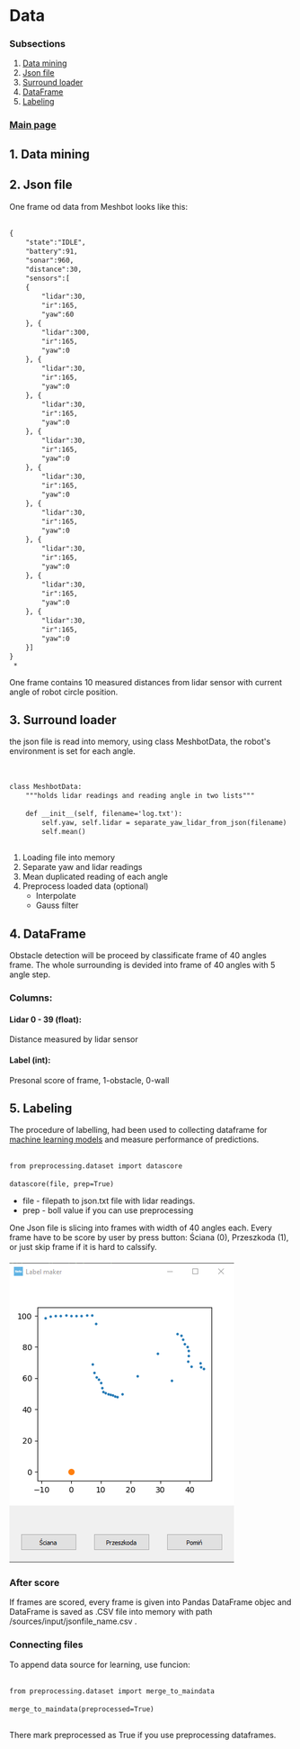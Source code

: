 # Data
### Subsections

1. [Data mining](#min)
2. [Json file](#json)
3. [Surround loader](#surr)
4. [DataFrame](#df)
5. [Labeling](#lab)

### [Main page](./mainpage.md)   


<a name="min"></a>
## 1. Data mining


<a name="json"></a>
## 2. Json file
One frame od data from Meshbot looks like this:
<pre><code class="json">
{
	"state":"IDLE",
	"battery":91,
	"sonar":960,
	"distance":30,
	"sensors":[
	{
		"lidar":30,
		"ir":165,
		"yaw":60
	}, {
		"lidar":300,
		"ir":165,
		"yaw":0
	}, {
		"lidar":30,
		"ir":165,
		"yaw":0
	}, {
		"lidar":30,
		"ir":165,
		"yaw":0
	}, {
		"lidar":30,
		"ir":165,
		"yaw":0
	}, {
		"lidar":30,
		"ir":165,
		"yaw":0
	}, {
		"lidar":30,
		"ir":165,
		"yaw":0
	}, {
		"lidar":30,
		"ir":165,
		"yaw":0
	}, {
		"lidar":30,
		"ir":165,
		"yaw":0
	}, {
		"lidar":30,
		"ir":165,
		"yaw":0
	}]
}
 * 
</code></pre>

One frame contains 10 measured distances from lidar sensor with current angle of robot circle position.

<a name="surr"></a>
## 3. Surround loader
the json file is read into memory, using class MeshbotData, the robot's environment is set for each angle. 

<pre><code class="python">

class MeshbotData:
    """holds lidar readings and reading angle in two lists"""

    def __init__(self, filename='log.txt'):
        self.yaw, self.lidar = separate_yaw_lidar_from_json(filename)
        self.mean()

</code></pre>
1. Loading file into memory
2. Separate yaw and lidar readings
3. Mean duplicated reading of each angle
4. Preprocess loaded data (optional) 
   * Interpolate
   * Gauss filter

<a name="df"></a>
## 4. DataFrame

Obstacle detection will be proceed by classificate frame of 40 angles frame. The whole surrounding is devided into frame of 40 angles with 5 angle step. 

### Columns: 
#### Lidar 0 - 39 (float):
Distance measured by lidar sensor
#### Label (int):
Presonal score of frame, 1-obstacle, 0-wall
<a name="lab"></a>
## 5. Labeling
The procedure of labelling, had been used to collecting dataframe for  [machine learning models](./ml.md) and measure performance of predictions.

<pre><code class="python">
from preprocessing.dataset import datascore

datascore(file, prep=True)
</code></pre>

* file - filepath to json.txt file with lidar readings.
* prep - boll value if you can use preprocessing

One Json file is slicing into frames with width of 40 angles each. Every frame have to be score by user by press button:
Ściana (0), Przeszkoda (1), or just skip frame if it is hard to calssify.
#### 
![](./photo/label.png)
### After score
If frames are scored, every frame is given into Pandas DataFrame objec and DataFrame is saved as .CSV file into memory with path /sources/input/jsonfile_name.csv . 

### Connecting files
To append data source for learning, use funcion:


<pre><code class="python">
from preprocessing.dataset import merge_to_maindata

merge_to_maindata(preprocessed=True)

</code></pre>

There mark preprocessed as True if you use preprocessing dataframes.